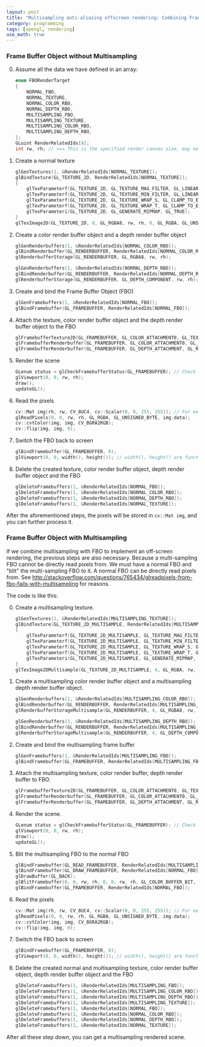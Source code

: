 ```yaml
---
layout: post
title: "Multisampling anti-aliasing offscreen rendering: Combining Frame Buffer Object \(FBO\) with Multisampling"
category: programming
tags: [opengl, rendering]
use_math: true
---
```


### Frame Buffer Object without Multisampling
0. Assume all the data we have defined in an array: 
	```cpp
	enum FBORenderTarget
	{
		NORMAL_FBO,
		NORMAL_TEXTURE,
		NORMAL_COLOR_RBO,
		NORMAL_DEPTH_RBO,
		MULTISAMPLING_FBO,
		MULTISAMPLING_TEXTURE,
		MULTISAMPLING_COLOR_RBO,
		MULTISAMPLING_DEPTH_RBO,
	};
	GLuint RenderRelatedIds[8];
	int rw, rh; // <== This is the specified render canvas size, may not be the same as window size.
	```

1. Create a normal texture
	```cpp
	glGenTextures(1, &RenderRelatedIds[NORMAL_TEXTURE]);
	glBindTexture(GL_TEXTURE_2D, RenderRelatedIds[NORMAL_TEXTURE]);
	{
		glTexParameterf(GL_TEXTURE_2D, GL_TEXTURE_MAG_FILTER, GL_LINEAR);
		glTexParameterf(GL_TEXTURE_2D, GL_TEXTURE_MIN_FILTER, GL_LINEAR_MIPMAP_LINEAR);
		glTexParameterf(GL_TEXTURE_2D, GL_TEXTURE_WRAP_S, GL_CLAMP_TO_EDGE);
		glTexParameterf(GL_TEXTURE_2D, GL_TEXTURE_WRAP_T, GL_CLAMP_TO_EDGE);
		glTexParameteri(GL_TEXTURE_2D, GL_GENERATE_MIPMAP, GL_TRUE);
	}
	glTexImage2D(GL_TEXTURE_2D, 0, GL_RGBA8, rw, rh, 0, GL_RGBA, GL_UNSIGNED_BYTE, 0);
	```

2. Create a color render buffer object and a depth render buffer object
	```cpp
	glGenRenderbuffers(1, &RenderRelatedIds[NORMAL_COLOR_RBO]);
	glBindRenderbuffer(GL_RENDERBUFFER, RenderRelatedIds[NORMAL_COLOR_RBO]);
	glRenderbufferStorage(GL_RENDERBUFFER, GL_RGBA8, rw, rh);

	glGenRenderbuffers(1, &RenderRelatedIds[NORMAL_DEPTH_RBO]);
	glBindRenderbuffer(GL_RENDERBUFFER, RenderRelatedIds[NORMAL_DEPTH_RBO]);
	glRenderbufferStorage(GL_RENDERBUFFER, GL_DEPTH_COMPONENT, rw, rh);
	```

3. Create and bind the Frame Buffer Object (FBO)
	```cpp
	glGenFramebuffers(1, &RenderRelatedIds[NORMAL_FBO]);
	glBindFramebuffer(GL_FRAMEBUFFER, RenderRelatedIds[NORMAL_FBO]);
	```

4. Attach the texture, color render buffer object and the depth render buffer object to the FBO
	```cpp
	glFramebufferTexture2D(GL_FRAMEBUFFER, GL_COLOR_ATTACHMENT0, GL_TEXTURE_2D, RenderRelatedIds[NORMAL_TEXTURE], 0);
	glFramebufferRenderbuffer(GL_FRAMEBUFFER, GL_COLOR_ATTACHMENT0, GL_RENDERBUFFER, RenderRelatedIds[NORMAL_COLOR_RBO]);
	glFramebufferRenderbuffer(GL_FRAMEBUFFER, GL_DEPTH_ATTACHMENT, GL_RENDERBUFFER, RenderRelatedIds[NORMAL_DEPTH_RBO]);

	```

5. Render the scene
	```cpp
	GLenum status = glCheckFramebufferStatus(GL_FRAMEBUFFER); // Check the FBO is ready. 
	glViewport(0, 0, rw, rh);
	draw();
	updateGL();
	```

6. Read the pixels
	```cpp
	cv::Mat img(rh, rw, CV_8UC4, cv::Scalar(0, 0, 255, 255)); // For example we use a OpenCV Mat to store the pixels.
	glReadPixels(0, 0, rw, rh, GL_RGBA, GL_UNSIGNED_BYTE, img.data);
	cv::cvtColor(img, img, CV_BGRA2RGB);
	cv::flip(img, img, 0);
	```

7. Switch the FBO back to screen
	```cpp
	glBindFramebuffer(GL_FRAMEBUFFER, 0);
	glViewport(0, 0, width(), height()); // width(), height() are functions returning the actual window size.
	```

8. Delete the created texture, color render buffer object, depth render buffer object and the FBO
	```cpp
	glDeleteFramebuffers(1, &RenderRelatedIds[NORMAL_FBO]);
	glDeleteFramebuffers(1, &RenderRelatedIds[NORMAL_COLOR_RBO]);
	glDeleteFramebuffers(1, &RenderRelatedIds[NORMAL_DEPTH_RBO]);
	glDeleteFramebuffers(1, &RenderRelatedIds[NORMAL_TEXTURE]);
	```

After the aforementioned steps, the pixels will be stored in `cv::Mat img`, and you can further process it.

### Frame Buffer Object with Multisampling
If we combine multisampling with FBO to implement an off-screen rendering, the previous steps are also necessary. Because a multi-sampling FBO cannot be directly read pixels from. We must have a normal FBO and "blit" the multi-sampling FBO to it. A normal FBO can be directly read pixels from. See http://stackoverflow.com/questions/765434/glreadpixels-from-fbo-fails-with-multisampling for reasons.

The code is like this:

0. Create a multisampling texture.
	```cpp
	glGenTextures(1, &RenderRelatedIds[MULTISAMPLING_TEXTURE]);
	glBindTexture(GL_TEXTURE_2D_MULTISAMPLE, RenderRelatedIds[MULTISAMPLING_TEXTURE]);
	{
		glTexParameterf(GL_TEXTURE_2D_MULTISAMPLE, GL_TEXTURE_MAG_FILTER, GL_LINEAR);
		glTexParameterf(GL_TEXTURE_2D_MULTISAMPLE, GL_TEXTURE_MIN_FILTER, GL_LINEAR_MIPMAP_LINEAR);
		glTexParameterf(GL_TEXTURE_2D_MULTISAMPLE, GL_TEXTURE_WRAP_S, GL_CLAMP_TO_EDGE);
		glTexParameterf(GL_TEXTURE_2D_MULTISAMPLE, GL_TEXTURE_WRAP_T, GL_CLAMP_TO_EDGE);
		glTexParameteri(GL_TEXTURE_2D_MULTISAMPLE, GL_GENERATE_MIPMAP, GL_TRUE);
	}
	glTexImage2DMultisample(GL_TEXTURE_2D_MULTISAMPLE, 4, GL_RGBA, rw, rh, GL_TRUE);
	```

1. Create a multisampling color render buffer object and a multisampling depth render buffer object.
	```cpp
	glGenRenderbuffers(1, &RenderRelatedIds[MULTISAMPLING_COLOR_RBO]);
	glBindRenderbuffer(GL_RENDERBUFFER, RenderRelatedIds[MULTISAMPLING_COLOR_RBO]);
	glRenderbufferStorageMultisample(GL_RENDERBUFFER, 4, GL_RGBA8, rw, rh);

	glGenRenderbuffers(1, &RenderRelatedIds[MULTISAMPLING_DEPTH_RBO]);
	glBindRenderbuffer(GL_RENDERBUFFER, RenderRelatedIds[MULTISAMPLING_DEPTH_RBO]);
	glRenderbufferStorageMultisample(GL_RENDERBUFFER, 4, GL_DEPTH_COMPONENT, rw, rh);
	```

2. Create and bind the multisampling frame buffer
	```cpp
	glGenFramebuffers(1, &RenderRelatedIds[MULTISAMPLING_FBO]);
	glBindFramebuffer(GL_FRAMEBUFFER, RenderRelatedIds[MULTISAMPLING_FBO]);
	```

3. Attach the multisampling texture, color render buffer, depth render buffer to FBO.
	```cpp
	glFramebufferTexture2D(GL_FRAMEBUFFER, GL_COLOR_ATTACHMENT0, GL_TEXTURE_2D_MULTISAMPLE, RenderRelatedIds[MULTISAMPLING_TEXTURE], 0);
	glFramebufferRenderbuffer(GL_FRAMEBUFFER, GL_COLOR_ATTACHMENT0, GL_RENDERBUFFER, RenderRelatedIds[MULTISAMPLING_COLOR_RBO]);
	glFramebufferRenderbuffer(GL_FRAMEBUFFER, GL_DEPTH_ATTACHMENT, GL_RENDERBUFFER, RenderRelatedIds[MULTISAMPLING_DEPTH_RBO]);
	```

4. Render the scene.
	```cpp
	GLenum status = glCheckFramebufferStatus(GL_FRAMEBUFFER); // Check the FBO is ready. 
	glViewport(0, 0, rw, rh);
	draw();
	updateGL();
	```

5. Blit the multisampling FBO to the normal FBO
	```cpp
	glBindFramebuffer(GL_READ_FRAMEBUFFER, RenderRelatedIds[MULTISAMPLING_FBO]);
	glBindFramebuffer(GL_DRAW_FRAMEBUFFER, RenderRelatedIds[NORMAL_FBO]);
	glDrawBuffer(GL_BACK);
	glBlitFramebuffer(0, 0, rw, rh, 0, 0, rw, rh, GL_COLOR_BUFFER_BIT, GL_NEAREST);
	glBindFramebuffer(GL_FRAMEBUFFER, RenderRelatedIds[NORMAL_FBO]);
	```

6. Read the pixels
	```cpp
	cv::Mat img(rh, rw, CV_8UC4, cv::Scalar(0, 0, 255, 255)); // For example we use a OpenCV Mat to store the pixels.
	glReadPixels(0, 0, rw, rh, GL_RGBA, GL_UNSIGNED_BYTE, img.data);
	cv::cvtColor(img, img, CV_BGRA2RGB);
	cv::flip(img, img, 0);
	```

7. Switch the FBO back to screen
	```cpp
	glBindFramebuffer(GL_FRAMEBUFFER, 0);
	glViewport(0, 0, width(), height()); // width(), height() are functions returning the actual window size.
	```

8. Delete the created normal and multisampling texture, color render buffer object, depth render buffer object and the FBO
	```cpp
	glDeleteFramebuffers(1, &RenderRelatedIds[MULTISAMPLING_FBO]);
	glDeleteFramebuffers(1, &RenderRelatedIds[MULTISAMPLING_COLOR_RBO]);
	glDeleteFramebuffers(1, &RenderRelatedIds[MULTISAMPLING_DEPTH_RBO]);
	glDeleteFramebuffers(1, &RenderRelatedIds[MULTISAMPLING_TEXTURE]);
	glDeleteFramebuffers(1, &RenderRelatedIds[NORMAL_FBO]);
	glDeleteFramebuffers(1, &RenderRelatedIds[NORMAL_COLOR_RBO]);
	glDeleteFramebuffers(1, &RenderRelatedIds[NORMAL_DEPTH_RBO]);
	glDeleteFramebuffers(1, &RenderRelatedIds[NORMAL_TEXTURE]);
	```

After all these step down, you can get a multisampling rendered scene.
